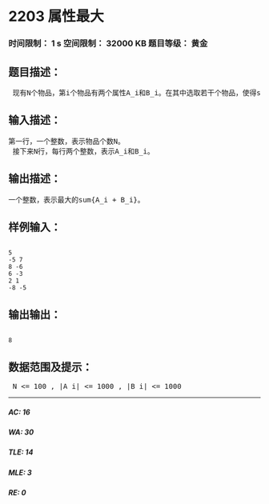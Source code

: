 # 2203 属性最大   
### 时间限制： 1 s     空间限制： 32000 KB     题目等级： 黄金  
## 题目描述：  

<pre>
 现有N个物品，第i个物品有两个属性A_i和B_i。在其中选取若干个物品，使得sum{A_i + B_i}最大，同时sum{A_i}，sum{B_i}均非负（sum{}表示求和）。
</pre>
  
  
## 输入描述：  

<pre>
第一行，一个整数，表示物品个数N。  
 接下来N行，每行两个整数，表示A_i和B_i。
</pre>
  
  
## 输出描述：  

<pre>
一个整数，表示最大的sum{A_i + B_i}。
</pre>
  
  
## 样例输入：  

<pre><code>
5  
-5 7  
8 -6  
6 -3  
2 1  
-8 -5
</code></pre>
  
  
## 输出输出：  

<pre><code>
8
</code></pre>
  
  
## 数据范围及提示：  

<pre>
 N <= 100 , |A_i| <= 1000 , |B_i| <= 1000
</pre>
  
  
***  

##### AC: 16  
##### WA: 30  
##### TLE: 14  
##### MLE: 3  
##### RE: 0  
